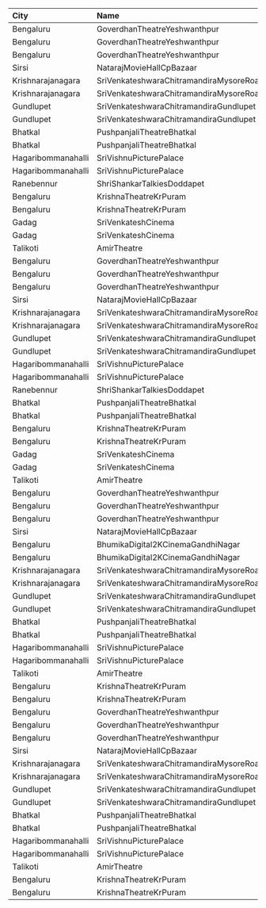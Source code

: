 | City               | Name                                    | Language |  Time | Type        | Price | Capacity | Booked |
| :----------------- | :-------------------------------------- | :------- | ----: | :---------- | ----: | -------: | -----: |
| Bengaluru          | GoverdhanTheatreYeshwanthpur            | Kannada  | 10:00 | Balcony     |  120₹ |      307 |    226 |
| Bengaluru          | GoverdhanTheatreYeshwanthpur            | Kannada  | 10:00 | FirstClass  |   80₹ |      555 |    555 |
| Bengaluru          | GoverdhanTheatreYeshwanthpur            | Kannada  | 10:00 | SecondClass |   40₹ |      202 |    202 |
| Sirsi              | NatarajMovieHallCpBazaar                | Kannada  | 10:00 | Balcony     |  150₹ |      160 |    116 |
| Krishnarajanagara  | SriVenkateshwaraChitramandiraMysoreRoad | Kannada  | 10:30 | Balcony     |  100₹ |      109 |     59 |
| Krishnarajanagara  | SriVenkateshwaraChitramandiraMysoreRoad | Kannada  | 10:30 | First       |   80₹ |      600 |    392 |
| Gundlupet          | SriVenkateshwaraChitramandiraGundlupet  | Kannada  | 10:30 | Balcony     |  100₹ |      165 |     82 |
| Gundlupet          | SriVenkateshwaraChitramandiraGundlupet  | Kannada  | 10:30 | First       |   80₹ |      517 |    517 |
| Bhatkal            | PushpanjaliTheatreBhatkal               | Kannada  | 10:30 | Balcony     |  100₹ |      182 |     94 |
| Bhatkal            | PushpanjaliTheatreBhatkal               | Kannada  | 10:30 | 2ndClass    |   90₹ |      336 |    248 |
| Hagaribommanahalli | SriVishnuPicturePalace                  | Kannada  | 11:00 | Balcony     |   81₹ |      200 |    150 |
| Hagaribommanahalli | SriVishnuPicturePalace                  | Kannada  | 11:00 | SecondClass |   81₹ |      300 |    250 |
| Ranebennur         | ShriShankarTalkiesDoddapet              | Kannada  | 11:00 | Balcony     |  100₹ |       40 |      0 |
| Bengaluru          | KrishnaTheatreKrPuram                   | Kannada  | 11:15 | Balcony     |  120₹ |      271 |    257 |
| Bengaluru          | KrishnaTheatreKrPuram                   | Kannada  | 11:15 | FirstClass  |   50₹ |      600 |    600 |
| Gadag              | SriVenkateshCinema                      | Kannada  | 11:45 | Gold        |  100₹ |      244 |      2 |
| Gadag              | SriVenkateshCinema                      | Kannada  | 11:45 | Platinum    |  100₹ |       46 |      4 |
| Talikoti           | AmirTheatre                             | Kannada  | 12:00 | DressCircle |   80₹ |      250 |    150 |
| Bengaluru          | GoverdhanTheatreYeshwanthpur            | Kannada  | 13:00 | Balcony     |  120₹ |      307 |    226 |
| Bengaluru          | GoverdhanTheatreYeshwanthpur            | Kannada  | 13:00 | FirstClass  |   80₹ |      555 |    555 |
| Bengaluru          | GoverdhanTheatreYeshwanthpur            | Kannada  | 13:00 | SecondClass |   40₹ |      202 |    202 |
| Sirsi              | NatarajMovieHallCpBazaar                | Kannada  | 13:00 | Balcony     |  150₹ |      160 |    116 |
| Krishnarajanagara  | SriVenkateshwaraChitramandiraMysoreRoad | Kannada  | 13:30 | Balcony     |  100₹ |      109 |     59 |
| Krishnarajanagara  | SriVenkateshwaraChitramandiraMysoreRoad | Kannada  | 13:30 | First       |   80₹ |      600 |    392 |
| Gundlupet          | SriVenkateshwaraChitramandiraGundlupet  | Kannada  | 13:30 | Balcony     |  100₹ |      165 |     82 |
| Gundlupet          | SriVenkateshwaraChitramandiraGundlupet  | Kannada  | 13:30 | First       |   80₹ |      517 |    517 |
| Hagaribommanahalli | SriVishnuPicturePalace                  | Kannada  | 14:00 | Balcony     |   81₹ |      200 |    150 |
| Hagaribommanahalli | SriVishnuPicturePalace                  | Kannada  | 14:00 | SecondClass |   81₹ |      300 |    250 |
| Ranebennur         | ShriShankarTalkiesDoddapet              | Kannada  | 14:00 | Balcony     |  100₹ |       40 |      0 |
| Bhatkal            | PushpanjaliTheatreBhatkal               | Kannada  | 14:00 | Balcony     |  100₹ |      182 |     94 |
| Bhatkal            | PushpanjaliTheatreBhatkal               | Kannada  | 14:00 | 2ndClass    |   90₹ |      336 |    248 |
| Bengaluru          | KrishnaTheatreKrPuram                   | Kannada  | 14:30 | Balcony     |  120₹ |      271 |    257 |
| Bengaluru          | KrishnaTheatreKrPuram                   | Kannada  | 14:30 | FirstClass  |   50₹ |      600 |    600 |
| Gadag              | SriVenkateshCinema                      | Kannada  | 15:00 | Gold        |  100₹ |      244 |      1 |
| Gadag              | SriVenkateshCinema                      | Kannada  | 15:00 | Platinum    |  100₹ |       46 |      0 |
| Talikoti           | AmirTheatre                             | Kannada  | 15:00 | DressCircle |   80₹ |      250 |    150 |
| Bengaluru          | GoverdhanTheatreYeshwanthpur            | Kannada  | 16:00 | Balcony     |  120₹ |      307 |    226 |
| Bengaluru          | GoverdhanTheatreYeshwanthpur            | Kannada  | 16:00 | FirstClass  |   80₹ |      555 |    555 |
| Bengaluru          | GoverdhanTheatreYeshwanthpur            | Kannada  | 16:00 | SecondClass |   40₹ |      202 |    202 |
| Sirsi              | NatarajMovieHallCpBazaar                | Kannada  | 16:00 | Balcony     |  150₹ |      160 |    116 |
| Bengaluru          | BhumikaDigital2KCinemaGandhiNagar       | Kannada  | 16:15 | Balcony     |  150₹ |      318 |    262 |
| Bengaluru          | BhumikaDigital2KCinemaGandhiNagar       | Kannada  | 16:15 | Middle      |  120₹ |      576 |    512 |
| Krishnarajanagara  | SriVenkateshwaraChitramandiraMysoreRoad | Kannada  | 16:30 | Balcony     |  100₹ |      109 |     59 |
| Krishnarajanagara  | SriVenkateshwaraChitramandiraMysoreRoad | Kannada  | 16:30 | First       |   80₹ |      600 |    392 |
| Gundlupet          | SriVenkateshwaraChitramandiraGundlupet  | Kannada  | 16:30 | Balcony     |  100₹ |      165 |     82 |
| Gundlupet          | SriVenkateshwaraChitramandiraGundlupet  | Kannada  | 16:30 | First       |   80₹ |      517 |    517 |
| Bhatkal            | PushpanjaliTheatreBhatkal               | Kannada  | 17:30 | Balcony     |  100₹ |      182 |     94 |
| Bhatkal            | PushpanjaliTheatreBhatkal               | Kannada  | 17:30 | 2ndClass    |   90₹ |      336 |    248 |
| Hagaribommanahalli | SriVishnuPicturePalace                  | Kannada  | 18:00 | Balcony     |   81₹ |      200 |    150 |
| Hagaribommanahalli | SriVishnuPicturePalace                  | Kannada  | 18:00 | SecondClass |   81₹ |      300 |    250 |
| Talikoti           | AmirTheatre                             | Kannada  | 18:00 | DressCircle |   80₹ |      250 |    150 |
| Bengaluru          | KrishnaTheatreKrPuram                   | Kannada  | 18:15 | Balcony     |  120₹ |      271 |    257 |
| Bengaluru          | KrishnaTheatreKrPuram                   | Kannada  | 18:15 | FirstClass  |   50₹ |      600 |    600 |
| Bengaluru          | GoverdhanTheatreYeshwanthpur            | Kannada  | 19:00 | Balcony     |  120₹ |      307 |    226 |
| Bengaluru          | GoverdhanTheatreYeshwanthpur            | Kannada  | 19:00 | FirstClass  |   80₹ |      555 |    555 |
| Bengaluru          | GoverdhanTheatreYeshwanthpur            | Kannada  | 19:00 | SecondClass |   40₹ |      202 |    202 |
| Sirsi              | NatarajMovieHallCpBazaar                | Kannada  | 19:00 | Balcony     |  150₹ |      160 |    116 |
| Krishnarajanagara  | SriVenkateshwaraChitramandiraMysoreRoad | Kannada  | 19:30 | Balcony     |  100₹ |      109 |     59 |
| Krishnarajanagara  | SriVenkateshwaraChitramandiraMysoreRoad | Kannada  | 19:30 | First       |   80₹ |      600 |    392 |
| Gundlupet          | SriVenkateshwaraChitramandiraGundlupet  | Kannada  | 19:30 | Balcony     |  100₹ |      165 |     82 |
| Gundlupet          | SriVenkateshwaraChitramandiraGundlupet  | Kannada  | 19:30 | First       |   80₹ |      517 |    517 |
| Bhatkal            | PushpanjaliTheatreBhatkal               | Kannada  | 20:00 | Balcony     |  100₹ |      182 |     94 |
| Bhatkal            | PushpanjaliTheatreBhatkal               | Kannada  | 20:00 | 2ndClass    |   90₹ |      336 |    248 |
| Hagaribommanahalli | SriVishnuPicturePalace                  | Kannada  | 21:00 | Balcony     |   81₹ |      200 |    150 |
| Hagaribommanahalli | SriVishnuPicturePalace                  | Kannada  | 21:00 | SecondClass |   81₹ |      300 |    250 |
| Talikoti           | AmirTheatre                             | Kannada  | 21:00 | DressCircle |   80₹ |      250 |    150 |
| Bengaluru          | KrishnaTheatreKrPuram                   | Kannada  | 21:30 | Balcony     |  120₹ |      271 |    257 |
| Bengaluru          | KrishnaTheatreKrPuram                   | Kannada  | 21:30 | FirstClass  |   50₹ |      600 |    600 |